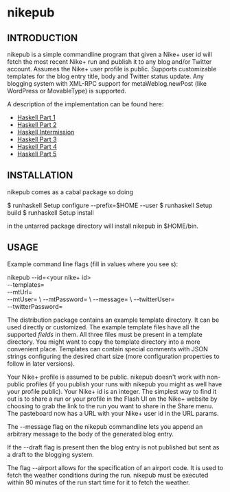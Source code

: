 # nikepub

## INTRODUCTION

nikepub is a simple commandline program that given a Nike+ user id will fetch the
most recent Nike+ run and publish it to any blog and/or Twitter account.
Assumes the Nike+ user profile is public. Supports customizable templates
for the blog entry title, body and Twitter status update. Any blogging
system with XML-RPC support for metaWeblog.newPost (like WordPress or MovableType)
is supported.

A description of the implementation can be found here:

* [Haskell Part 1](https://github.com/uwedeportivo/NikePlus-Cocoa-RunLog/wiki/publishing-nike-runs-part1:-numeric-lists)
* [Haskell Part 2](https://github.com/uwedeportivo/NikePlus-Cocoa-RunLog/wiki/publishing-nike-runs,-part-2:-google-charts)
* [Haskell Intermission](https://github.com/uwedeportivo/NikePlus-Cocoa-RunLog/wiki/publishing-nike-runs,-intermission:-flip-id)
* [Haskell Part 3](https://github.com/uwedeportivo/NikePlus-Cocoa-RunLog/wiki/publishing-nike-runs,-part-3:-handling-xml)
* [Haskell Part 4](https://github.com/uwedeportivo/NikePlus-Cocoa-RunLog/wiki/publishing-nike-runs,-part-4:-string-templates)
* [Haskell Part 5](https://github.com/uwedeportivo/NikePlus-Cocoa-RunLog/wiki/publishing-nike-runs,-part-5:-blogging-and-twitter)

## INSTALLATION

nikepub comes as a cabal package so doing 

$ runhaskell Setup configure --prefix=$HOME --user
$ runhaskell Setup build
$ runhaskell Setup install

in the untarred package directory will install nikepub in $HOME/bin.

## USAGE

Example command line flags (fill in values where you see <value description>s):

nikepub
 --id=<your nike+ id> \
 --templates=<path to a templates dir> \
 --mtUrl=<url to your blog xml-rpc> \
 --mtUser=<your blog username> \ 
 --mtPassword=<path to a file containing your blog api password> \ 
 --message=<any additional message you want in blog entry> \ 
 --twitterUser=<your twitter username> \
 --twitterPassword=<path to a file containing your twitter password>

The distribution package contains an example template directory. It can be used directly or customized.
The example template files have all the supported $fields$ in them. All three files must be present in
a template directory. You might want to copy the template directory into a more convenient place.
Templates can contain special comments with JSON strings configuring the desired chart size 
(more configuration properties to follow in later versions).

Your Nike+ profile is assumed to be public. nikepub doesn't work with non-public profiles (if you publish
your runs with nikepub you might as well have your profile public). Your Nike+ id is an integer. The simplest way
to find it out is to share a run or your profile in the Flash UI on the Nike+ website by choosing to grab
the link to the run you want to share in the Share menu.
The pasteboard now has a URL with your Nike+ user id in the URL params.

The --message flag on the nikepub commandline lets you append an arbitrary message to the body of the generated
blog entry.

If the --draft flag is present then the blog entry is not published but sent as a draft to the blogging system.

The flag --airport allows for the specification of an airport code. It is used to fetch the weather conditions
during the run. nikepub must be executed within 90 minutes of the run start time for it to fetch the weather.

